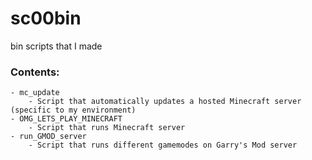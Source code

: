 # sc00bin
bin scripts that I made

### Contents:
	- mc_update
		- Script that automatically updates a hosted Minecraft server (specific to my environment)
	- OMG_LETS_PLAY_MINECRAFT
		- Script that runs Minecraft server
	- run_GMOD_server
		- Script that runs different gamemodes on Garry's Mod server
